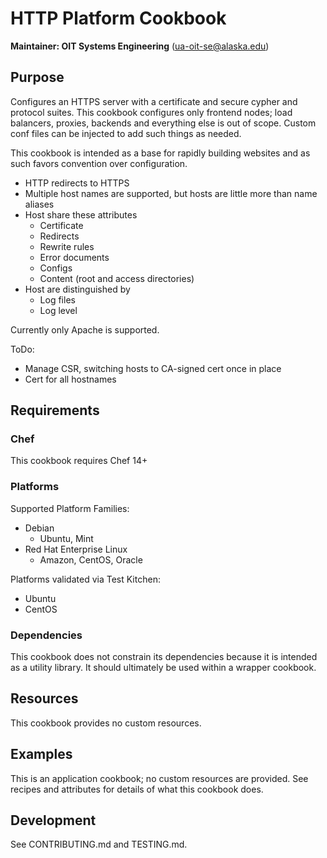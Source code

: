 # HTTP Platform Cookbook

__Maintainer: OIT Systems Engineering__ (<ua-oit-se@alaska.edu>)

## Purpose

Configures an HTTPS server with a certificate and secure cypher and protocol suites.
This cookbook configures only frontend nodes; load balancers, proxies, backends and everything else is out of scope.
Custom conf files can be injected to add such things as needed.

This cookbook is intended as a base for rapidly building websites and as such favors convention over configuration.

* HTTP redirects to HTTPS
* Multiple host names are supported, but hosts are little more than name aliases
* Host share these attributes
  * Certificate
  * Redirects
  * Rewrite rules
  * Error documents
  * Configs
  * Content (root and access directories)
* Host are distinguished by
  * Log files
  * Log level

Currently only Apache is supported.

ToDo:

* Manage CSR, switching hosts to CA-signed cert once in place
* Cert for all hostnames

## Requirements

### Chef

This cookbook requires Chef 14+

### Platforms

Supported Platform Families:

* Debian
  * Ubuntu, Mint
* Red Hat Enterprise Linux
  * Amazon, CentOS, Oracle

Platforms validated via Test Kitchen:

* Ubuntu
* CentOS

### Dependencies

This cookbook does not constrain its dependencies because it is intended as a utility library.  It should ultimately be used within a wrapper cookbook.

## Resources

This cookbook provides no custom resources.

## Examples

This is an application cookbook; no custom resources are provided.  See recipes and attributes for details of what this cookbook does.

## Development

See CONTRIBUTING.md and TESTING.md.
